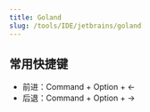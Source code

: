 ```yaml
---
title: Goland
slug: /tools/IDE/jetbrains/goland
---
```


## 常用快捷键

- 前进：Command + Option + ←
- 后退：Command + Option + →
